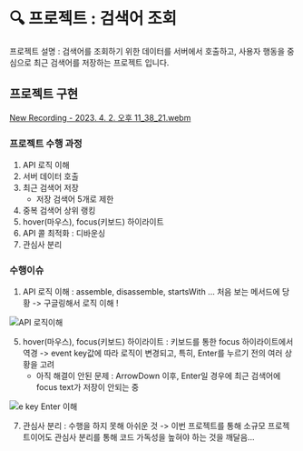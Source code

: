 # 🔍 프로젝트 : 검색어 조회

프로젝트 설명 : 
검색어를 조회하기 위한 데이터를 서버에서 호출하고, 사용자 행동을 중심으로 최근 검색어를 저장하는 프로젝트 입니다. 

## 프로젝트 구현
[New Recording - 2023. 4. 2. 오후 11_38_21.webm](https://user-images.githubusercontent.com/77373566/229359861-541618e8-433e-48f5-8569-01f6bca8d441.webm)

### 프로젝트 수행 과정

1) API 로직 이해
2) 서버 데이터 호출
3) 최근 검색어 저장
    - 저장 검색어 5개로 제한
4) 중복 검색어 상위 랭킹
5) hover(마우스), focus(키보드) 하이라이트
6) API 콜 최적화 : 디바운싱
7) 관심사 분리

### 수행이슈

1) API 로직 이해 : assemble, disassemble, startsWith ... 처음 보는 메서드에 당황 -> 구글링해서 로직 이해 !

![API 로직이해](https://user-images.githubusercontent.com/77373566/229358275-e0966910-ae6b-4921-9ffb-35e3f9e2cd23.png)

5) hover(마우스), focus(키보드) 하이라이트 : 키보드를 통한 focus 하이라이트에서 역경 -> event key값에 따라 로직이 변경되고, 특히, Enter를 누르기 전의 여러 상황을 고려
    - 아직 해결이 안된 문제 : ArrowDown 이후, Enter일 경우에 최근 검색어에 focus text가 저장이 안되는 중

![e key Enter 이해](https://user-images.githubusercontent.com/77373566/229358861-23965751-dce4-4469-aa34-d78925dfafe4.png)

7) 관심사 분리 : 수행을 하지 못해 아쉬운 것 -> 이번 프로젝트를 통해 소규모 프로젝트이어도 관심사 분리를 통해 코드 가독성을 높혀야 하는 것을 깨달음...
